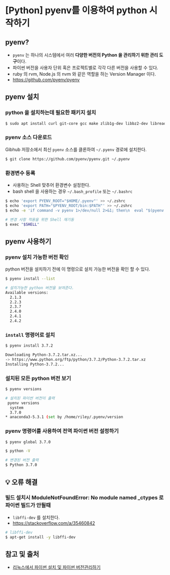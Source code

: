 # [Python] pyenv를 이용하여 python 시작하기


## pyenv?
+ `pyenv` 는 하나의 시스템에서 여러 **다양한 버전의 Python 을 관리하기 위한 관리 도구**이다.
+ 파이썬 버전을 사용자 단위 혹은 프로젝트별로 각각 다른 버전을 사용할 수 있다.
+ ruby 의 rvm, Node.js 의 nvm 와 같은 역할을 하는 Version Manager 이다. 
+ https://github.com/pyenv/pyenv

## pyenv 설치
### python 을 설치하는데 필요한 패키지 설치

```bash
$ sudo apt install curl git-core gcc make zlib1g-dev libbz2-dev libreadline-dev libsqlite3-dev libssl-dev
```

### pyenv 소스 다운로드
Gibhub 저장소에서 최신 `pyenv` 소스를 클론하여 `~/.pyenv` 경로에 설치한다.

```bash
$ git clone https://github.com/pyenv/pyenv.git ~/.pyenv
```

### 환경변수 등록
+ 사용하는 Shell 맞추어 환경변수 설정한다.
+ bash shell 을 사용하는 경우 `~/.bash_profile` 또는 `~/.bashrc`

```bash
$ echo 'export PYENV_ROOT="$HOME/.pyenv"' >> ~/.zshrc
$ echo 'export PATH="$PYENV_ROOT/bin:$PATH"' >> ~/.zshrc
$ echo -e 'if command -v pyenv 1>/dev/null 2>&1; then\n  eval "$(pyenv init -)"\nfi' >> ~/.zshrc

# 변경 사항 적용을 위한 Shell 재기동
$ exec "$SHELL"
```

## pyenv 사용하기
### pyenv 설치 가능한 버전 확인
python 버전을 설치하기 전에 이 명령으로 설치 가능한 버전을 확인 할 수 있다.

```bash
$ pyenv install --list

# 설치가능한 python 버전을 보여준다.
Available versions:
  2.1.3
  2.2.3
  2.3.7
  2.4.0
  2.4.1
  2.4.2
```

### `install` 명령어로 설치

```bash
$ pyenv install 3.7.2

Downloading Python-3.7.2.tar.xz...
-> https://www.python.org/ftp/python/3.7.2/Python-3.7.2.tar.xz
Installing Python-3.7.2...
```

### 설치된 모든 python 버전 보기 
```bash
$ pyenv versions

# 설치된 파이썬 버전이 출력
 pyenv versions
  system
  3.7.0
* anaconda3-5.3.1 (set by /home/riley/.pyenv/version
```

### pyenv 명령어를 사용하여 전역 파이썬 버전 설정하기
```bash
$ pyenv global 3.7.0

$ python -V

# 변경된 버전 출력
$ Python 3.7.0
```

## 💡 오류 해결
### 빌드 설치시 ModuleNotFoundError: No module named _ctypes 로 파이썬 빌드가 안될때
+ `libffi-dev` 를 설치한다.
+ https://stackoverflow.com/a/35460842

```bash
# libffi-dev 
$ apt-get install -y libffi-dev
``` 

## 참고 및 출처
+ [리눅스에서 파이썬 설치 및 파이썬 버전관리하기](https://www.tecmint.com/pyenv-install-and-manage-multiple-python-versions-in-linux/)
